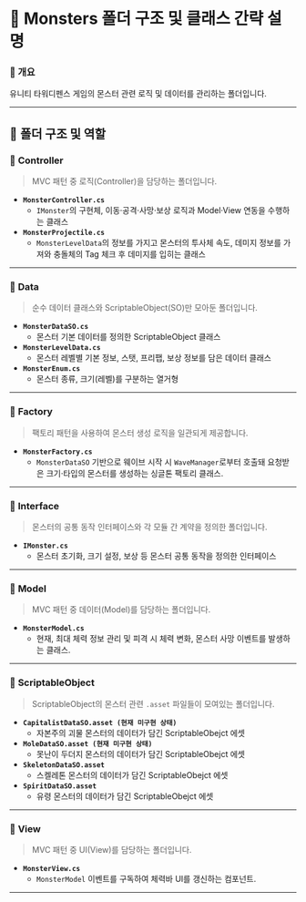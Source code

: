 
# 📂 Monsters 폴더 구조 및 클래스 간략 설명

### 📌 개요

유니티 타워디펜스 게임의 몬스터 관련 로직 및 데이터를 관리하는 폴더입니다.

---

## 📁 폴더 구조 및 역할

### 🔹 **Controller**

> MVC 패턴 중 로직(Controller)을 담당하는 폴더입니다.

* **`MonsterController.cs`**  
  * `IMonster`의 구현체, 이동·공격·사망·보상 로직과 Model·View 연동을 수행하는 클래스
* **`MonsterProjectile.cs`**  
  * `MonsterLevelData`의 정보를 가지고 몬스터의 투사체 속도, 데미지 정보를 가져와 충돌체의 Tag 체크 후 데미지를 입히는 클래스
---

### 🔹 **Data**

> 순수 데이터 클래스와 ScriptableObject(SO)만 모아둔 폴더입니다.

* **`MonsterDataSO.cs`**  
  * 몬스터 기본 데이터를 정의한 ScriptableObject 클래스
* **`MonsterLevelData.cs`**  
  * 몬스터 레벨별 기본 정보, 스탯, 프리팹, 보상 정보를 담은 데이터 클래스
* **`MonsterEnum.cs`**  
  * 몬스터 종류, 크기(레벨)를 구분하는 열거형
  
---

### 🔹 **Factory**

> 팩토리 패턴을 사용하여 몬스터 생성 로직을 일관되게 제공합니다.

* **`MonsterFactory.cs`**  
  * `MonsterDataSO` 기반으로 웨이브 시작 시 `WaveManager`로부터 호출돼 요청받은 크기·타입의 몬스터를 생성하는 싱글톤 팩토리 클래스.

---

### 🔹 **Interface**

> 몬스터의 공통 동작 인터페이스와 각 모듈 간 계약을 정의한 폴더입니다.

* **`IMonster.cs`**  
  * 몬스터 초기화, 크기 설정, 보상 등 몬스터 공통 동작을 정의한 인터페이스

---

### 🔹 **Model**

> MVC 패턴 중 데이터(Model)를 담당하는 폴더입니다.

* **`MonsterModel.cs`**  
  * 현재, 최대 체력 정보 관리 및 피격 시 체력 변화, 몬스터 사망 이벤트를 발생하는 클래스.

---

### 🔹 **ScriptableObject**

> ScriptableObject의 몬스터 관련 `.asset` 파일들이 모여있는 폴더입니다.

* **`CapitalistDataSO.asset (현재 미구현 상태)`**  
  * 자본주의 괴물 몬스터의 데이터가 담긴 ScriptableObejct 에셋 
* **`MoleDataSO.asset (현재 미구현 상태)`**  
  * 못난이 두더지 몬스터의 데이터가 담긴 ScriptableObejct 에셋 
* **`SkeletonDataSO.asset`**  
  * 스켈레톤 몬스터의 데이터가 담긴 ScriptableObejct 에셋 
* **`SpiritDataSO.asset`**  
  * 유령 몬스터의 데이터가 담긴 ScriptableObejct 에셋 
  
---

### 🔹 **View**

> MVC 패턴 중 UI(View)를 담당하는 폴더입니다.

* **`MonsterView.cs`**  
  * `MonsterModel` 이벤트를 구독하여 체력바 UI를 갱신하는 컴포넌트.

---

